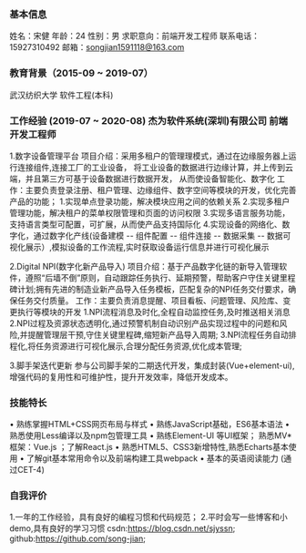 ### 基本信息
姓名：宋健
年龄：24
性别：男
求职意向：前端开发工程师
联系电话：15927310492
邮箱：songjian1591118@163.com

### 教育背景（2015-09 ~ 2019-07）
武汉纺织大学
软件工程(本科)


### 工作经验 (2019-07 ~ 2020-08)    杰为软件系统(深圳)有限公司       前端开发工程师

1.数字设备管理平台
  项目介绍：采用多租户的管理理模式，通过在边缘服务器上运行连接组件,连接工厂的工业设备，
          将工业设备的数据进行边缘计算，并上传到云端，并且第三方可基于设备数据进行数据开发，
          从而使设备智能化、数字化
  工作：主要负责登录注册、租户管理、边缘组件、数字空间等模块的开发，优化完善产品的功能；
       1.实现单点登录功能，解决模块应用之间的依赖关系
       2.实现多租户管理功能，解决租户的菜单权限管理和页面的访问权限
       3.实现多语言服务功能，支持语言类型可配置，可扩展，从而使产品支持国际化
       4.实现设备的网络化、数字化，通过数字化产线(设备建模 -- 组件配置 -- 组件连接 -- 数据采集 -- 数据可视化展示）,模拟设备的工作流程,实时获取设备运行信息并进行可视化展示


       
2.Digital NPI(数字化新产品导入)
  项目介绍：基于产品数字化链的新导入管理软件，遵照“后墙不倒”原则，自动跟踪任务执行、延期预警，帮助客户守住关键里程碑计划;拥有先进的制造业新产品导入任务模板，匹配复杂的NPI任务交付要求，确保任务交付质量。
  工作：主要负责消息提醒、项目看板、问题管理、风险库、变更执行等模块的开发
       1.NPI流程消息及时化,全程自动监控任务,及时推送相关消息
       2.NPI过程及资源状态透明化,通过预警机制自动识别产品实现过程中的问题和风险,并提醒管理层干预,守住关键里程碑,缩短新产品导入周期;
       3.NPI流程任务自动排程化,将任务资源进行可视化展示,合理分配任务资源,优化成本管理;


3.脚手架迭代更新
  参与公司脚手架的二期迭代开发，集成封装(Vue+element-ui),增强代码的复用性和可维护性，提升开发效率，降低开发成本。
  



### 技能特长
• 熟练掌握HTML+CSS网页布局与样式 
• 熟练JavaScript基础，ES6基本语法
• 熟悉使用Less编译以及npm包管理工具
• 熟练Element-UI 等UI框架； 熟悉MV*框架：Vue.js ；了解React.js
• 熟悉HTML5、CSS3新增特性,熟悉Echarts基本使用
• 了解git基本常用命令以及前端构建工具webpack
• 基本的英语阅读能力 (通过CET-4)


### 自我评价
1.一年的工作经验，具有良好的编程习惯和代码规范；
2.平时会写一些博客和小demo,具有良好的学习习惯
  csdn:https://blog.csdn.net/sjyssn;
  github:https://github.com/song-jian;



  






 
